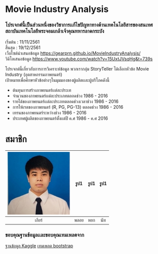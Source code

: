 # Movie Industry Analysis 
### โปรเจกต์นี้เป็นส่วนหนึ่งของวิชาการเเก้ไขปัญหาทางด้านเทคโนโลยีสารของสนเทศสถาบันเทคโนโลยีพระจอมเกล้าเจ้าคุณทหารลาดกระบัง

เริ่มต้น : 11/11/2561  
สิ้นสุด : 19/12/2561  
เว็บไซต์นำเสนอข้อมูล https://gearprn.github.io/MovieIndustryAnalysis/  
วิดิโอเสนอข้อมูล https://www.youtube.com/watch?v=15UxtJVsqHg&t=739s

โปรเจกต์นี้เกี่ยวกับการการวิเคราะห์ข้อมูล พวกเรากลุ่ม StoryTeller ได้เลือกหัวข้อ Movie Industry (อุตสาหกรรมภาพยนตร์)  
เป้าหมายเพื่อศึกษาหัวข้อต่างๆในมุมมองของผู้ผลิตเเละผู้บริโภคดังนี้  

* ต้นทุนการสร้างภาพยนตร์เเต่ละประเท
* จำนวนของภาพยนตร์เเต่ละประเภทตลอดช่วง 1986 - 2016
* รายได้ของภาพยนตร์เเต่ละประภทตลอดช่วงเวลาช่วง 1986 - 2016
* การให้เรตของภาพยนตร์ (R, PG, PG-13) ตลอดช่วง 1986 - 2016
* เทรนของภาพยนตร์ระหว่างช่วง 1986 - 2016
* ประเทศผู้ผลิตของภาพยนตร์ตั้งเเต่ปี ค.ศ 1986 - ค.ศ 2016

# สมาชิก  

|![](docs/img/profile_1.jpg)|รูป1|รูป1|รูป1|  
|:---------:|:---------:|:---------:|:---------:|  
|เกียร์|พลอย|หยก|นัท|  

### ขอบคุณฐานข้อมูลเเละขอบคุณเทมเพลตจาก

[ฐานข้อมูล Kaggle](https://www.kaggle.com/danielgrijalvas/movies)
[เทมเพลต bootstrap](https://blackrockdigital.github.io/startbootstrap-grayscale/)
